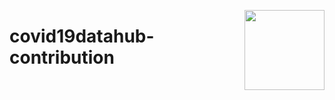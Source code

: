 <a href="https://covid19datahub.io"><img src="https://storage.covid19datahub.io/logo.svg" align="right" height="128"/></a>
# covid19datahub-contribution
